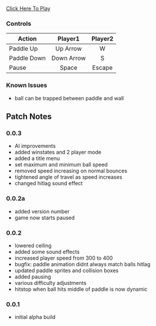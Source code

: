 [Click Here To Play](https://tkshehan.github.io/pong/pball.html)

### Controls

| Action | Player1 | Player2 |
| -------------|:-------------:|:-------------:|
| Paddle Up  | Up Arrow | W |
| Paddle Down | Down Arrow | S |
| Pause | Space | Escape |

### Known Issues
- ball can be trapped between paddle and wall

## Patch Notes

### 0.0.3
- AI improvements
- added winstates and 2 player mode
- added a title menu
- set maximum and minimum ball speed
- removed speed increasing on normal bounces
- tightened angle of travel as speed increases
- changed hitlag sound effect

### 0.0.2a
- added version number
- game now starts paused

### 0.0.2
- lowered ceiling
- added some sound effects
- increased player speed from 300 to 400
- bugfix: paddle animation didnt always match balls hitlag
- updated paddle sprites and collision boxes
- added pausing
- various difficulty adjustments
- hitstop when ball hits middle of paddle is now dynamic

### 0.0.1
- initial alpha build
